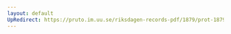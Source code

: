 ```yaml
---
layout: default
UpRedirect: https://pruto.im.uu.se/riksdagen-records-pdf/1879/prot-1879--ak--045/prot-1879--ak--045_012.pdf
---
```

